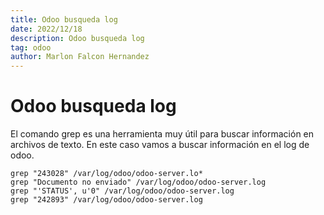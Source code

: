 ```yaml
---
title: Odoo busqueda log
date: 2022/12/18
description: Odoo busqueda log
tag: odoo
author: Marlon Falcon Hernandez
---
```

# Odoo busqueda log

El comando grep es una herramienta muy útil para buscar información en archivos de texto. En este caso vamos a buscar información en el log de odoo.
````
grep "243028" /var/log/odoo/odoo-server.lo*
grep "Documento no enviado" /var/log/odoo/odoo-server.log
grep "'STATUS', u'0" /var/log/odoo/odoo-server.log
grep "242893" /var/log/odoo/odoo-server.log
````